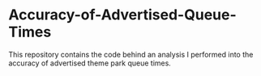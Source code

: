 # Accuracy-of-Advertised-Queue-Times
This repository contains the code behind an analysis I performed into the accuracy of advertised theme park queue times.
